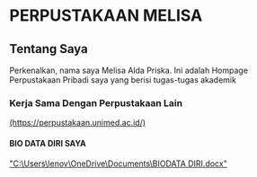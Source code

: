 <h1>PERPUSTAKAAN MELISA</h1>
<h2>Tentang Saya</h2> 
<p>Perkenalkan, nama saya Melisa Alda Priska. Ini adalah Hompage Perpustakaan Pribadi saya yang berisi tugas-tugas akademik</p>
<h3>Kerja Sama Dengan Perpustakaan Lain</h3>
<a href="alamat_URL">(https://perpustakaan.unimed.ac.id/)</a>
<h4>BIO DATA DIRI SAYA</h4>
<a href="nama_file">"C:\Users\lenov\OneDrive\Documents\BIODATA DIRI.docx"</a>



